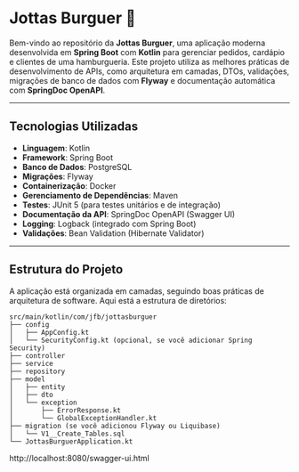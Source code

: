 # Jottas Burguer 🍔

Bem-vindo ao repositório da **Jottas Burguer**, uma aplicação moderna desenvolvida em **Spring Boot** com **Kotlin** para gerenciar pedidos, cardápio e clientes de uma hamburgueria. Este projeto utiliza as melhores práticas de desenvolvimento de APIs, como arquitetura em camadas, DTOs, validações, migrações de banco de dados com **Flyway** e documentação automática com **SpringDoc OpenAPI**.

---

## **Tecnologias Utilizadas**

- **Linguagem**: Kotlin
- **Framework**: Spring Boot
- **Banco de Dados**: PostgreSQL
- **Migrações**: Flyway
- **Containerização**: Docker
- **Gerenciamento de Dependências**: Maven
- **Testes**: JUnit 5 (para testes unitários e de integração)
- **Documentação da API**: SpringDoc OpenAPI (Swagger UI)
- **Logging**: Logback (integrado com Spring Boot)
- **Validações**: Bean Validation (Hibernate Validator)

---

## **Estrutura do Projeto**

A aplicação está organizada em camadas, seguindo boas práticas de arquitetura de software. Aqui está a estrutura de diretórios:

```plaintext
src/main/kotlin/com/jfb/jottasburguer
├── config
│   ├── AppConfig.kt
│   └── SecurityConfig.kt (opcional, se você adicionar Spring Security)
├── controller
├── service
├── repository
├── model
│   ├── entity
│   ├── dto
│   └── exception
│       ├── ErrorResponse.kt
│       └── GlobalExceptionHandler.kt
├── migration (se você adicionou Flyway ou Liquibase)
│   └── V1__Create_Tables.sql
└── JottasBurguerApplication.kt
```

http://localhost:8080/swagger-ui.html